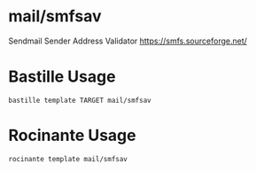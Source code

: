 # mail/smfsav
Sendmail Sender Address Validator
https://smfs.sourceforge.net/

# Bastille Usage
```shell
bastille template TARGET mail/smfsav
```

# Rocinante Usage
```shell
rocinante template mail/smfsav
```
